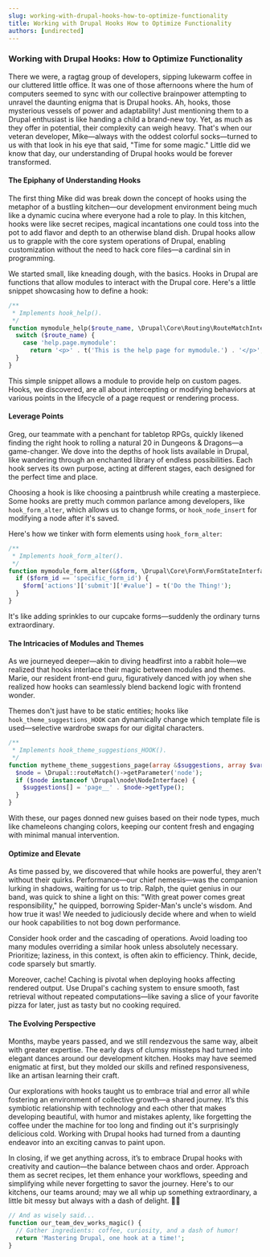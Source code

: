 ```yaml
---
slug: working-with-drupal-hooks-how-to-optimize-functionality
title: Working with Drupal Hooks How to Optimize Functionality
authors: [undirected]
---
```



### Working with Drupal Hooks: How to Optimize Functionality

There we were, a ragtag group of developers, sipping lukewarm coffee in our cluttered little office. It was one of those afternoons where the hum of computers seemed to sync with our collective brainpower attempting to unravel the daunting enigma that is Drupal hooks. Ah, hooks, those mysterious vessels of power and adaptability! Just mentioning them to a Drupal enthusiast is like handing a child a brand-new toy. Yet, as much as they offer in potential, their complexity can weigh heavy. That's when our veteran developer, Mike—always with the oddest colorful socks—turned to us with that look in his eye that said, "Time for some magic." Little did we know that day, our understanding of Drupal hooks would be forever transformed.

#### The Epiphany of Understanding Hooks

The first thing Mike did was break down the concept of hooks using the metaphor of a bustling kitchen—our development environment being much like a dynamic cucina where everyone had a role to play. In this kitchen, hooks were like secret recipes, magical incantations one could toss into the pot to add flavor and depth to an otherwise bland dish. Drupal hooks allow us to grapple with the core system operations of Drupal, enabling customization without the need to hack core files—a cardinal sin in programming.

We started small, like kneading dough, with the basics. Hooks in Drupal are functions that allow modules to interact with the Drupal core. Here's a little snippet showcasing how to define a hook:

```php
/**
 * Implements hook_help().
 */
function mymodule_help($route_name, \Drupal\Core\Routing\RouteMatchInterface $route_match) {
  switch ($route_name) {
    case 'help.page.mymodule':
      return '<p>' . t('This is the help page for mymodule.') . '</p>';
  }
}
```

This simple snippet allows a module to provide help on custom pages. Hooks, we discovered, are all about intercepting or modifying behaviors at various points in the lifecycle of a page request or rendering process.

#### Leverage Points

Greg, our teammate with a penchant for tabletop RPGs, quickly likened finding the right hook to rolling a natural 20 in Dungeons & Dragons—a game-changer. We dove into the depths of hook lists available in Drupal, like wandering through an enchanted library of endless possibilities. Each hook serves its own purpose, acting at different stages, each designed for the perfect time and place.

Choosing a hook is like choosing a paintbrush while creating a masterpiece. Some hooks are pretty much common parlance among developers, like `hook_form_alter`, which allows us to change forms, or `hook_node_insert` for modifying a node after it's saved.

Here's how we tinker with form elements using `hook_form_alter`:

```php
/**
 * Implements hook_form_alter().
 */
function mymodule_form_alter(&$form, \Drupal\Core\Form\FormStateInterface $form_state, $form_id) {
  if ($form_id == 'specific_form_id') {
    $form['actions']['submit']['#value'] = t('Do the Thing!');
  }
}
```

It's like adding sprinkles to our cupcake forms—suddenly the ordinary turns extraordinary.

#### The Intricacies of Modules and Themes

As we journeyed deeper—akin to diving headfirst into a rabbit hole—we realized that hooks interlace their magic between modules and themes. Marie, our resident front-end guru, figuratively danced with joy when she realized how hooks can seamlessly blend backend logic with frontend wonder.

Themes don't just have to be static entities; hooks like `hook_theme_suggestions_HOOK` can dynamically change which template file is used—selective wardrobe swaps for our digital characters.

```php
/**
 * Implements hook_theme_suggestions_HOOK().
 */
function mytheme_theme_suggestions_page(array &$suggestions, array $variables) {
  $node = \Drupal::routeMatch()->getParameter('node');
  if ($node instanceof \Drupal\node\NodeInterface) {
    $suggestions[] = 'page__' . $node->getType();
  }
}
```

With these, our pages donned new guises based on their node types, much like chameleons changing colors, keeping our content fresh and engaging with minimal manual intervention.

#### Optimize and Elevate

As time passed by, we discovered that while hooks are powerful, they aren't without their quirks. Performance—our chief nemesis—was the companion lurking in shadows, waiting for us to trip. Ralph, the quiet genius in our band, was quick to shine a light on this: "With great power comes great responsibility," he quipped, borrowing Spider-Man's uncle's wisdom. And how true it was! We needed to judiciously decide where and when to wield our hook capabilities to not bog down performance.

Consider hook order and the cascading of operations. Avoid loading too many modules overriding a similar hook unless absolutely necessary. Prioritize; laziness, in this context, is often akin to efficiency. Think, decide, code sparsely but smartly.

Moreover, cache! Caching is pivotal when deploying hooks affecting rendered output. Use Drupal's caching system to ensure smooth, fast retrieval without repeated computations—like saving a slice of your favorite pizza for later, just as tasty but no cooking required.

#### The Evolving Perspective

Months, maybe years passed, and we still rendezvous the same way, albeit with greater expertise. The early days of clumsy missteps had turned into elegant dances around our development kitchen. Hooks may have seemed enigmatic at first, but they molded our skills and refined responsiveness, like an artisan learning their craft.

Our explorations with hooks taught us to embrace trial and error all while fostering an environment of collective growth—a shared journey. It’s this symbiotic relationship with technology and each other that makes developing beautiful, with humor and mistakes aplenty, like forgetting the coffee under the machine for too long and finding out it's surprisingly delicious cold. Working with Drupal hooks had turned from a daunting endeavor into an exciting canvas to paint upon.

In closing, if we get anything across, it’s to embrace Drupal hooks with creativity and caution—the balance between chaos and order. Approach them as secret recipes, let them enhance your workflows, speeding and simplifying while never forgetting to savor the journey. Here's to our kitchens, our teams around; may we all whip up something extraordinary, a little bit messy but always with a dash of delight. 🍕✨

```php
// And as wisely said...
function our_team_dev_works_magic() {
  // Gather ingredients: coffee, curiosity, and a dash of humor!
  return 'Mastering Drupal, one hook at a time!';
}
```